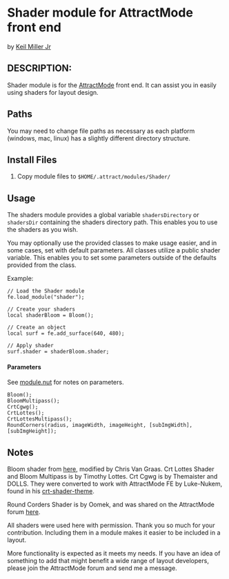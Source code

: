 # Shader module for AttractMode front end

by [Keil Miller Jr](http://keilmillerjr.com)

## DESCRIPTION:

Shader module is for the [AttractMode](http://attractmode.org) front end. It can assist you in easily using shaders for layout design.

## Paths

You may need to change file paths as necessary as each platform (windows, mac, linux) has a slightly different directory structure.

## Install Files

1. Copy module files to `$HOME/.attract/modules/Shader/`

## Usage

The shaders module provides a global variable ```shadersDirectory``` or ```shadersDir``` containing the shaders directory path. This enables you to use the shaders as you wish.

You may optionally use the provided classes to make usage easier, and in some cases, set with default parameters. All classes utilize a public shader variable. This enables you to set some parameters outside of the defaults provided from the class.

Example:

```Squirrel
// Load the Shader module
fe.load_module("shader");

// Create your shaders
local shaderBloom = Bloom();

// Create an object
local surf = fe.add_surface(640, 480);

// Apply shader
surf.shader = shaderBloom.shader;
```

#### Parameters

See [module.nut](https://github.com/keilmillerjr/shader-module/blob/master/module.nut) for notes on parameters.

```Squirrel
Bloom();
BloomMultipass();
CrtCgwg();
CrtLottes();
CrtLottesMultipass();
RoundCorners(radius, imageWidth, imageHeight, [subImgWidth], [subImgHeight]);
```

## Notes

Bloom shader from [here](http://wp.applesandoranges.eu/?p=14), modified by Chris Van Graas. Crt Lottes Shader and Bloom Multipass is by Timothy Lottes. Crt Cgwg is by Themaister and DOLLS. They were converted to work with AttractMode FE by Luke-Nukem, found in his [crt-shader-theme](https://gitlab.com/ljcode/crt-shader-theme).

Round Corders Shader is by Oomek, and was shared on the AttractMode forum [here](http://forum.attractmode.org/index.php?topic=1588).

All shaders were used here with permission. Thank you so much for your contribution. Including them in a module makes it easier to be included in a layout.

More functionality is expected as it meets my needs. If you have an idea of something to add that might benefit a wide range of layout developers, please join the AttractMode forum and send me a message.
